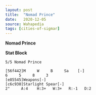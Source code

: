 ```yaml
---
layout: post
title:  "Nomad Prince"
date:   2020-12-05
source: Wahapedia
tags: [cities-of-sigmar]
---
```


**Nomad Prince**

**Stat Block**
```
5/5 Nomad Prince
```

```
[56f442]M     W     B     Sa    [-]
6     5     8     3     
[e85545]Weapons[-]
[c6c930]Starlight Spear[-]
2"     A:4    H:3+   W:3+   R:-1   D:2   
```



